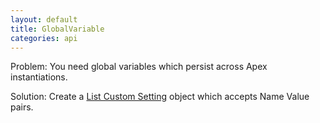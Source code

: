 ```yaml
---
layout: default
title: GlobalVariable
categories: api
---
```


Problem:  You need global variables which persist across Apex instantiations.

Solution:  Create a [List Custom Setting](http://www.salesforce.com/us/developer/docs/apexcode/index.htm) object which accepts Name Value pairs.
